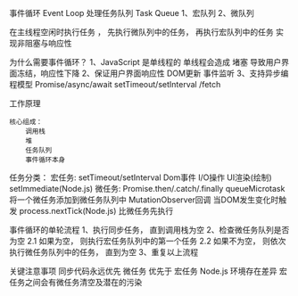 事件循环 Event Loop
处理任务队列 Task Queue
1、宏队列
2、微队列

在主线程空闲时执行任务 ， 先执行微队列中的任务， 再执行宏队列中的任务
实现非阻塞与响应性

为什么需要事件循环？
1、JavaScript  是单线程的
    单线程会造成 堵塞
    导致用户界面冻结，响应性下降
2、保证用户界面响应性
    DOM更新
    事件监听
3、支持异步编程模型
    Promise/async/await
    setTimeout/setInterval /fetch 

工作原理

    核心组成：
        调用栈
        堆
        任务队列
        事件循环本身
任务分类：
    宏任务:
        setTimeout/setInterval
        Dom事件
        I/O操作
        UI渲染(绘制)
        setImmediate(Node.js)
    微任务:
        Promise.then/.catch/.finally
        queueMicrotask  将一个微任务添加到微任务队列中
        MutationObserver回调  当DOM发生变化时触发
        process.nextTick(Node.js)   比微任务先执行

事件循环的单轮流程
    1、执行同步任务， 直到调用栈为空
    2、检查微任务队列是否为空
        2.1 如果为空， 则执行宏任务队列中的第一个任务
        2.2 如果不为空， 则依次执行微任务队列中的任务， 直到为空
    3、重复以上流程


关键注意事项
    同步代码永远优先
    微任务  优先于  宏任务
    Node.js 环境存在差异
    宏任务之间会有微任务清空及潜在的污染


